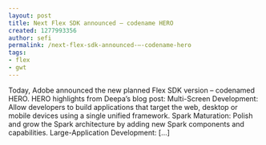 ```yaml
---
layout: post
title: Next Flex SDK announced – codename HERO
created: 1277993356
author: sefi
permalink: /next-flex-sdk-announced-–-codename-hero
tags:
- flex
- gwt
---
```

Today, Adobe announced the new planned Flex SDK version – codenamed HERO. HERO highlights from Deepa’s blog post: Multi-Screen Development: Allow developers to build applications that target the web, desktop or mobile devices using a single unified framework. Spark Maturation: Polish and grow the Spark architecture by adding new Spark components and capabilities. Large-Application Development: [...]<img alt="" border="0" src="http://stats.wordpress.com/b.gif?host=flexblackbelt.wordpress.com&blog=5633522&post=420&subd=flexblackbelt&ref=&feed=1" width="1" height="1" />
